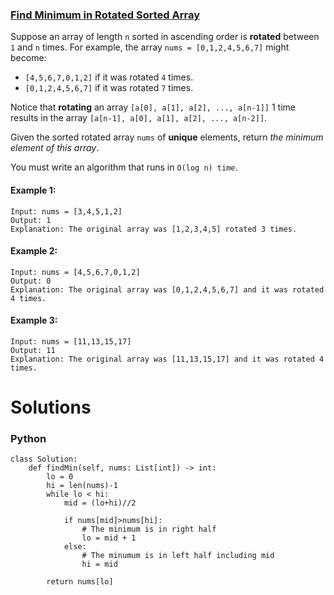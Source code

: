 ### [Find Minimum in Rotated Sorted Array](https://leetcode.com/problems/find-minimum-in-rotated-sorted-array/) <br>

Suppose an array of length `n` sorted in ascending order is **rotated** between `1` and `n` times. For example, the array `nums = [0,1,2,4,5,6,7]` might become:

 - `[4,5,6,7,0,1,2]` if it was rotated `4` times.
 - `[0,1,2,4,5,6,7]` if it was rotated `7` times.

Notice that **rotating** an array `[a[0], a[1], a[2], ..., a[n-1]]` 1 time results in the array `[a[n-1], a[0], a[1], a[2], ..., a[n-2]]`.

Given the sorted rotated array `nums` of **unique** elements, return *the minimum element of this array*.

You must write an algorithm that runs in `O(log n) time`.


#### Example 1:

```
Input: nums = [3,4,5,1,2]
Output: 1
Explanation: The original array was [1,2,3,4,5] rotated 3 times.

```

#### Example 2:

```
Input: nums = [4,5,6,7,0,1,2]
Output: 0
Explanation: The original array was [0,1,2,4,5,6,7] and it was rotated 4 times.

```

#### Example 3:

```
Input: nums = [11,13,15,17]
Output: 11
Explanation: The original array was [11,13,15,17] and it was rotated 4 times. 

```


# Solutions

### Python
```
class Solution:
    def findMin(self, nums: List[int]) -> int:
        lo = 0
        hi = len(nums)-1
        while lo < hi:
            mid = (lo+hi)//2

            if nums[mid]>nums[hi]:
                # The minimum is in right half
                lo = mid + 1
            else:
                # The minumum is in left half including mid
                hi = mid

        return nums[lo]                
        
```
